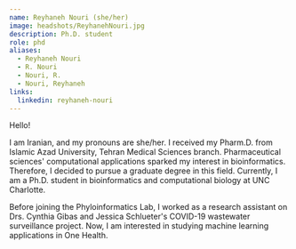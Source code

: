 ```yaml
---
name: Reyhaneh Nouri (she/her)
image: headshots/ReyhanehNouri.jpg
description: Ph.D. student
role: phd
aliases:
  - Reyhaneh Nouri
  - R. Nouri
  - Nouri, R.
  - Nouri, Reyhaneh
links:
  linkedin: reyhaneh-nouri
---
```


Hello!

I am Iranian, and my pronouns are she/her. I received my Pharm.D. from Islamic Azad University, Tehran Medical Sciences branch. Pharmaceutical sciences' computational applications sparked my interest in bioinformatics. Therefore, I decided to pursue a graduate degree in this field. Currently, I am a Ph.D. student in bioinformatics and computational biology at UNC Charlotte.

Before joining the Phyloinformatics Lab, I worked as a research assistant on Drs. Cynthia Gibas and Jessica Schlueter's COVID-19 wastewater surveillance project. Now, I am interested in studying machine learning applications in One Health.
